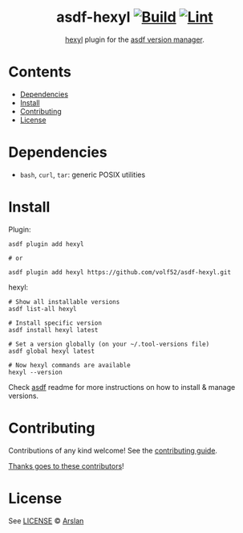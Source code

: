 <div align="center">

# asdf-hexyl [![Build](https://github.com/volf52/asdf-hexyl/actions/workflows/build.yml/badge.svg)](https://github.com/volf52/asdf-hexyl/actions/workflows/build.yml) [![Lint](https://github.com/volf52/asdf-hexyl/actions/workflows/lint.yml/badge.svg)](https://github.com/volf52/asdf-hexyl/actions/workflows/lint.yml)

[hexyl](https://github.com/sharkdp/hexyl) plugin for the [asdf version manager](https://asdf-vm.com).

</div>

# Contents

- [Dependencies](#dependencies)
- [Install](#install)
- [Contributing](#contributing)
- [License](#license)

# Dependencies

- `bash`, `curl`, `tar`: generic POSIX utilities

# Install

Plugin:

```shell
asdf plugin add hexyl

# or

asdf plugin add hexyl https://github.com/volf52/asdf-hexyl.git
```

hexyl:

```shell
# Show all installable versions
asdf list-all hexyl

# Install specific version
asdf install hexyl latest

# Set a version globally (on your ~/.tool-versions file)
asdf global hexyl latest

# Now hexyl commands are available
hexyl --version
```

Check [asdf](https://github.com/asdf-vm/asdf) readme for more instructions on how to
install & manage versions.

# Contributing

Contributions of any kind welcome! See the [contributing guide](contributing.md).

[Thanks goes to these contributors](https://github.com/volf52/asdf-hexyl/graphs/contributors)!

# License

See [LICENSE](LICENSE) © [Arslan](https://github.com/volf52/)
